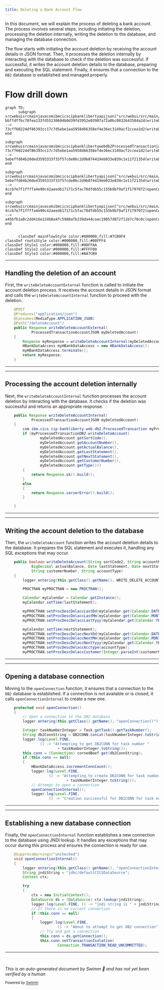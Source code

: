 ```yaml
---
title: Deleting a Bank Account Flow
---
```

In this document, we will explain the process of deleting a bank account. The process involves several steps, including initiating the deletion, processing the deletion internally, writing the deletion to the database, and managing the database connection.

The flow starts with initiating the account deletion by receiving the account details in JSON format. Then, it processes the deletion internally by interacting with the database to check if the deletion was successful. If successful, it writes the account deletion details to the database, preparing and executing the SQL statement. Finally, it ensures that a connection to the <SwmToken path="src/webui/src/main/java/com/ibm/cics/cip/bankliberty/api/json/HBankDataAccess.java" pos="71:13:13" line-data="		// Open a connection to the DB2 database">`DB2`</SwmToken> database is established and managed properly.

# Flow drill down

```mermaid
graph TD;
      subgraph srcwebuisrcmainjavacomibmcicscipbanklibertyapijson["src/webui/src/main/java/com/ibm/cics/cip/bankliberty/api/json"]
bbffdffbc70fea133fd55230604b0d39fd3952e03907a72a0bc0832643584a2d(writeDeleteAccountExternal) --> 73cff60224df86393cc17c7d5ebe1aa5958d66358ef4e36ec3149acf2ccea1d2(writeDeleteAccountInternal)
end

subgraph srcwebuisrcmainjavacomibmcicscipbanklibertywebdb2ProcessedTransactionjava["src/webui/src/main/java/com/ibm/cics/cip/bankliberty/web/db2/ProcessedTransaction.java"]
73cff60224df86393cc17c7d5ebe1aa5958d66358ef4e36ec3149acf2ccea1d2(writeDeleteAccountInternal) --> 5ebeffd84b20ded3593333f33f57cde06c2d9b874419eb033e839c1e11f2135d(writeDeleteAccount)
end

subgraph srcwebuisrcmainjavacomibmcicscipbanklibertyapijson["src/webui/src/main/java/com/ibm/cics/cip/bankliberty/api/json"]
5ebeffd84b20ded3593333f33f57cde06c2d9b874419eb033e839c1e11f2135d(writeDeleteAccount) --> 4ccb7e7f1ffffa4e90c42aeedb17171c5fac78dfdb55c155b9b79af1f1797072(openConnection)
end

subgraph srcwebuisrcmainjavacomibmcicscipbanklibertyapijson["src/webui/src/main/java/com/ibm/cics/cip/bankliberty/api/json"]
4ccb7e7f1ffffa4e90c42aeedb17171c5fac78dfdb55c155b9b79af1f1797072(openConnection) --> a45bfb1a8c2dd416e124b8a4fc5988afb239da44caac19057d872f11b7c78c0c(openConnectionInternal)
end


      classDef mainFlowStyle color:#000000,fill:#7CB9F4
classDef rootsStyle color:#000000,fill:#00FFF4
classDef Style1 color:#000000,fill:#00FFAA
classDef Style2 color:#000000,fill:#FFFF00
classDef Style3 color:#000000,fill:#AA7CB9
```

<SwmSnippet path="/src/webui/src/main/java/com/ibm/cics/cip/bankliberty/api/json/ProcessedTransactionResource.java" line="412">

---

## Handling the deletion of an account

First, the <SwmToken path="src/webui/src/main/java/com/ibm/cics/cip/bankliberty/api/json/ProcessedTransactionResource.java" pos="416:5:5" line-data="	public Response writeDeleteAccountExternal(">`writeDeleteAccountExternal`</SwmToken> function is called to initiate the account deletion process. It receives the account details in JSON format and calls the <SwmToken path="src/webui/src/main/java/com/ibm/cics/cip/bankliberty/api/json/ProcessedTransactionResource.java" pos="419:7:7" line-data="		Response myResponse = writeDeleteAccountInternal(myDeletedAccount);">`writeDeleteAccountInternal`</SwmToken> function to proceed with the deletion.

```java
	@POST
	@Produces("application/json")
	@Consumes(MediaType.APPLICATION_JSON)
	@Path("/deleteAccount")
	public Response writeDeleteAccountExternal(
			ProcessedTransactionAccountJSON myDeletedAccount)
	{
		Response myResponse = writeDeleteAccountInternal(myDeletedAccount);
		HBankDataAccess myHBankDataAccess = new HBankDataAccess();
		myHBankDataAccess.terminate();
		return myResponse;
	}
```

---

</SwmSnippet>

<SwmSnippet path="/src/webui/src/main/java/com/ibm/cics/cip/bankliberty/api/json/ProcessedTransactionResource.java" line="426">

---

## Processing the account deletion internally

Next, the <SwmToken path="src/webui/src/main/java/com/ibm/cics/cip/bankliberty/api/json/ProcessedTransactionResource.java" pos="426:5:5" line-data="	public Response writeDeleteAccountInternal(">`writeDeleteAccountInternal`</SwmToken> function processes the account deletion by interacting with the database. It checks if the deletion was successful and returns an appropriate response.

```java
	public Response writeDeleteAccountInternal(
			ProcessedTransactionAccountJSON myDeletedAccount)
	{
		com.ibm.cics.cip.bankliberty.web.db2.ProcessedTransaction myProcessedTransactionDB2 = new com.ibm.cics.cip.bankliberty.web.db2.ProcessedTransaction();
		if (myProcessedTransactionDB2.writeDeleteAccount(
				myDeletedAccount.getSortCode(),
				myDeletedAccount.getAccountNumber(),
				myDeletedAccount.getActualBalance(),
				myDeletedAccount.getLastStatement(),
				myDeletedAccount.getNextStatement(),
				myDeletedAccount.getCustomerNumber(),
				myDeletedAccount.getType()))
		{
			return Response.ok().build();
		}
		else
		{
			return Response.serverError().build();
		}

	}
```

---

</SwmSnippet>

<SwmSnippet path="/src/webui/src/main/java/com/ibm/cics/cip/bankliberty/web/db2/ProcessedTransaction.java" line="752">

---

## Writing the account deletion to the database

Then, the <SwmToken path="src/webui/src/main/java/com/ibm/cics/cip/bankliberty/web/db2/ProcessedTransaction.java" pos="752:5:5" line-data="	public boolean writeDeleteAccount(String sortCode2, String accountNumber,">`writeDeleteAccount`</SwmToken> function writes the account deletion details to the database. It prepares the SQL statement and executes it, handling any SQL exceptions that may occur.

```java
	public boolean writeDeleteAccount(String sortCode2, String accountNumber,
			BigDecimal actualBalance, Date lastStatement, Date nextStatement,
			String customerNumber, String accountType)
	{
		logger.entering(this.getClass().getName(), WRITE_DELETE_ACCOUNT);

		PROCTRAN myPROCTRAN = new PROCTRAN();

		Calendar myCalendar = Calendar.getInstance();
		myCalendar.setTime(lastStatement);

		myPROCTRAN.setProcDescDelaccLastDd(myCalendar.get(Calendar.DATE));
		myPROCTRAN.setProcDescDelaccLastMm(myCalendar.get(Calendar.MONTH) + 1);
		myPROCTRAN.setProcDescDelaccLastYyyy(myCalendar.get(Calendar.YEAR));

		myCalendar.setTime(nextStatement);
		myPROCTRAN.setProcDescDelaccNextDd(myCalendar.get(Calendar.DATE));
		myPROCTRAN.setProcDescDelaccNextMm(myCalendar.get(Calendar.MONTH) + 1);
		myPROCTRAN.setProcDescDelaccNextYyyy(myCalendar.get(Calendar.YEAR));
		myPROCTRAN.setProcDescDelaccAcctype(accountType);
		myPROCTRAN.setProcDescDelaccCustomer(Integer.parseInt(customerNumber));
```

---

</SwmSnippet>

<SwmSnippet path="/src/webui/src/main/java/com/ibm/cics/cip/bankliberty/api/json/HBankDataAccess.java" line="69">

---

## Opening a database connection

Moving to the <SwmToken path="src/webui/src/main/java/com/ibm/cics/cip/bankliberty/api/json/HBankDataAccess.java" pos="69:5:5" line-data="	protected void openConnection()">`openConnection`</SwmToken> function, it ensures that a connection to the <SwmToken path="src/webui/src/main/java/com/ibm/cics/cip/bankliberty/api/json/HBankDataAccess.java" pos="71:13:13" line-data="		// Open a connection to the DB2 database">`DB2`</SwmToken> database is established. If a connection is not available or is closed, it calls <SwmToken path="src/webui/src/main/java/com/ibm/cics/cip/bankliberty/api/json/HBankDataAccess.java" pos="87:1:1" line-data="			openConnectionInternal();">`openConnectionInternal`</SwmToken> to create a new one.

```java
	protected void openConnection()
	{
		// Open a connection to the DB2 database
		logger.entering(this.getClass().getName(), "openConnection()");

		Integer taskNumberInteger = Task.getTask().getTaskNumber();
		String db2ConnString = DB2CONN.concat(taskNumberInteger.toString());
		logger.log(Level.FINE,
				() -> "Attempting to get DB2CONN for task number "
						+ taskNumberInteger.toString());
		this.conn = (Connection) cornedBeef.get(db2ConnString);
		if (this.conn == null)
		{
			HBankDataAccess.incrementConnCount();
			logger.log(Level.FINE,
					() -> "Attempting to create DB2CONN for task number "
							+ taskNumberInteger.toString());
			// Attempt to open a connection
			openConnectionInternal();
			logger.log(Level.FINE,
					() -> "Creation succcessful for DB2CONN for task number "
```

---

</SwmSnippet>

<SwmSnippet path="/src/webui/src/main/java/com/ibm/cics/cip/bankliberty/api/json/HBankDataAccess.java" line="162">

---

## Establishing a new database connection

Finally, the <SwmToken path="src/webui/src/main/java/com/ibm/cics/cip/bankliberty/api/json/HBankDataAccess.java" pos="163:3:3" line-data="	void openConnectionInternal()">`openConnectionInternal`</SwmToken> function establishes a new connection to the database using JNDI lookup. It handles any exceptions that may occur during this process and ensures the connection is ready for use.

```java
	@SuppressWarnings("unchecked")
	void openConnectionInternal()
	{
		logger.entering(this.getClass().getName(), "openConnectionInternal");
		String jndiString = "jdbc/defaultCICSDataSource";
		Context ctx;

		try
		{
			ctx = new InitialContext();
			DataSource ds = (DataSource) ctx.lookup(jndiString);
			logger.log(Level.FINE, () -> "jndi string is " + jndiString);
			// If there is no current connection
			if (this.conn == null)
			{
				logger.log(Level.FINE,
						() -> "About to attempt to get DB2 connection");
				// Try and get a connection
				this.conn = ds.getConnection();
				this.conn.setTransactionIsolation(
						Connection.TRANSACTION_READ_UNCOMMITTED);
```

---

</SwmSnippet>

&nbsp;

*This is an auto-generated document by Swimm 🌊 and has not yet been verified by a human*

<SwmMeta version="3.0.0" repo-id="Z2l0aHViJTNBJTNBY2ljcy1iYW5raW5nLXNhbXBsZS1hcHBsaWNhdGlvbi1jYnNhLUlCTS1EZW1vJTNBJTNBU3dpbW0tRGVtbw==" repo-name="cics-banking-sample-application-cbsa-IBM-Demo"><sup>Powered by [Swimm](/)</sup></SwmMeta>
